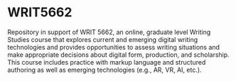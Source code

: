 # WRIT5662
Repository in support of WRIT 5662, an online, graduate level Writing Studies course that explores current and emerging digital writing technologies and provides opportunities to assess writing situations and make appropriate decisions about digital form, production, and scholarship.  
This course includes practice with markup language and structured authoring as well as emerging technologies (e.g., AR, VR, AI, etc.). 
